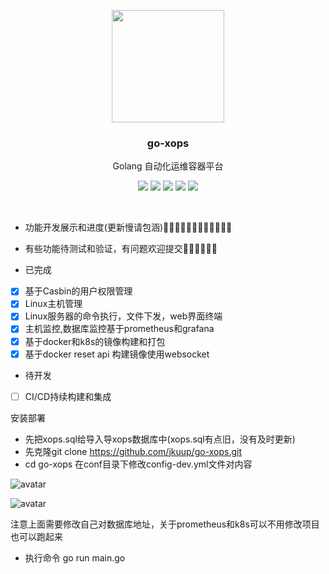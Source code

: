 <p align="center">
    <a href="https://github.com/jkuup/go-xops" target="_blank">
        <img src="https://raw.githubusercontent.com/jkuup/go-xops/master/img/gopher.png?v=0.2.2" width="180" />
    </a>
    <h3 align="center">go-xops</h3>
    <p align="center">Golang 自动化运维容器平台</p>
    <p align="center">
        <a href="https://travis-ci.com/jkuup/go-xops"><img src="https://travis-ci.com/jkuup/go-xops.svg?branch=master"></a>
        <a href="https://github.com/jkuup/go-xops/releases"><img src="https://img.shields.io/badge/Version-v1.0.0-red.svg"></a>
        <a href="https://goreportcard.com/report/github.com/jkuup/go-xops"><img src="https://goreportcard.com/badge/github.com/jkuup/go-xops?v=1.0.0"></a>
        <a href="https://hub.docker.com/r/jkuup/go-xops"><img src="https://img.shields.io/badge/Docker-Latest-orange"></a>
        <a href="https://github.com/jkuup/go-xops/blob/master/LICENSE"><img src="https://img.shields.io/badge/LICENSE-Apache License-orange.svg"></a>
    </p>
</p>
<br/>

- 功能开发展示和进度(更新慢请包涵)🧎‍♀️🧎‍♀🧎‍♀🧎‍♀🧎‍♀🧎‍♀

- 有些功能待测试和验证，有问题欢迎提交👏👏👏👏👏👏


- 已完成
- [X] 基于Casbin的用户权限管理
- [X] Linux主机管理
- [X] Linux服务器的命令执行，文件下发，web界面终端
- [X] 主机监控,数据库监控基于prometheus和grafana
- [X] 基于docker和k8s的镜像构建和打包
- [X] 基于docker reset api 构建镜像使用websocket
- 待开发
- [ ] CI/CD持续构建和集成

安装部署

- 先把xops.sql给导入导xops数据库中(xops.sql有点旧，没有及时更新)
- 先克隆git clone https://github.com/jkuup/go-xops.git
- cd go-xops 在conf目录下修改config-dev.yml文件对内容

![avatar](https://github.com/jkuup/go-xops/blob/master/img/config-dev-1.png)

![avatar](https://github.com/jkuup/go-xops/blob/master/img/config-dev-1.png)

注意上面需要修改自己对数据库地址，关于prometheus和k8s可以不用修改项目也可以跑起来
- 执行命令 go run main.go

